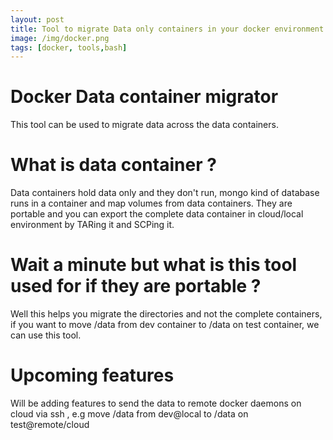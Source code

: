 ```yaml
---
layout: post
title: Tool to migrate Data only containers in your docker environment 
image: /img/docker.png
tags: [docker, tools,bash]
---
```


Docker Data container migrator 
==============================
This tool can be used to migrate data across the data containers.

What is data container ?
=======================
Data containers hold data only and they don't run, mongo kind of database runs in a container and map volumes from data containers.
They are portable and you can export the complete data container in cloud/local environment by TARing it and SCPing it.

Wait a minute but what is this tool used for if they are portable ?
========================
Well this helps you migrate the directories and not the complete containers, if you want to move /data from dev container to /data 
on test container, we can use this tool.

Upcoming features
===================
Will be adding features to send the data to remote docker daemons on cloud via ssh , e.g move /data from dev@local to /data on 
test@remote/cloud



